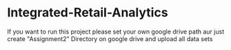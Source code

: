 # Integrated-Retail-Analytics

If you want to run this project please set your own google drive path aur just create "Assignment2" Directory on google drive and upload all data sets
